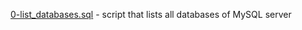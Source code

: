 [0-list_databases.sql](0-list_databases.sql) - script that lists all databases of MySQL server <br/>
